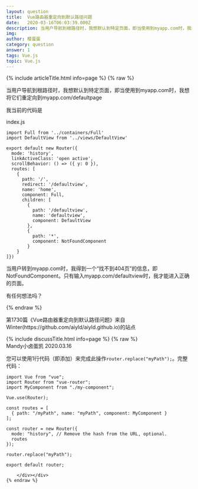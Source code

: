 ```yaml
---
layout: question
title:  Vue路由器重定向到默认路径问题
date:   2020-03-16T06:03:39.000Z
description: 当用户导航到根路径时，我想默认到特定页面，即当使用到myapp.com时，我想将它们重定向到myapp.com/defaultpage我当前的代码是...
img: 
author: 樱蛋蛋
category: question
answer: 1
tags: Vue.js
topic: Vue.js
---
```

<div class="article-root">
  <div class="article">
    {% include articleTitle.html info=page %}
    {% raw %}
    <div class="article-content"><p><font style="vertical-align: inherit;"><font style="vertical-align: inherit;">当用户导航到根路径时，我想默认到特定页面，即当使用到myapp.com时，我想将它们重定向到myapp.com/defaultpage</font></font></p>

<p><font style="vertical-align: inherit;"><font style="vertical-align: inherit;">我当前的代码是</font></font></p>

<p><font style="vertical-align: inherit;"><font style="vertical-align: inherit;">index.js</font></font></p>

<pre><code>import Full from '../containers/Full'<font></font>
import DefaultView from '../views/DefaultView'<font></font>
<font></font>
export default new Router({<font></font>
  mode: 'history',<font></font>
  linkActiveClass: 'open active',<font></font>
  scrollBehavior: () =&gt; ({ y: 0 }),<font></font>
  routes: [<font></font>
    {<font></font>
      path: '/',<font></font>
      redirect: '/defaultview',<font></font>
      name: 'home',<font></font>
      component: Full,<font></font>
      children: [<font></font>
        {<font></font>
          path: '/defaultview',<font></font>
          name: 'defaultview',<font></font>
          component: DefaultView<font></font>
        },<font></font>
        {<font></font>
          path: '*',<font></font>
          component: NotFoundComponent<font></font>
        }<font></font>
    }<font></font>
]})<font></font>
</code></pre>

<p><font style="vertical-align: inherit;"><font style="vertical-align: inherit;">当用户转到myapp.com时，我得到一个“找不到404页”的信息，即NotFoundComponent。</font><font style="vertical-align: inherit;">只有输入myapp.com/defaultview时，我才能进入正确的页面。</font></font></p>

<p><font style="vertical-align: inherit;"><font style="vertical-align: inherit;">有任何想法吗？</font></font></p></div>
    {% endraw %}
  </div>
  <p class="winter_mark">第1730篇《Vue路由器重定向到默认路径问题》来自Winter(https://github.com/aiyld/aiyld.github.io)的站点</p>
  <div class="discuss-wrapper">
    {% include discussTitle.html info=page %}
    {% raw %}
    <div class="discuss-item">
        <div class="discuss-parent">
          <div class="discuss-meta">
            <span class="discuss-user">Mandy小卤蛋凯</span>
            <span class="discuss-time">2020.03.16</span>
          </div>
          <div class="discuss-comment"><p><font style="vertical-align: inherit;"><font style="vertical-align: inherit;">您可以使用1行代码（即添加）来完成此操作</font></font><code>router.replace("myPath");</code><font style="vertical-align: inherit;"><font style="vertical-align: inherit;">。</font><font style="vertical-align: inherit;">完整代码：</font></font></p>

<pre><code>import Vue from "vue";<font></font>
import Router from "vue-router";<font></font>
import MyComponent from "./my-component";<font></font>
<font></font>
Vue.use(Router);<font></font>
<font></font>
const routes = [<font></font>
  { path: "/myPath", name: "myPath", component: MyComponent }<font></font>
];<font></font>
<font></font>
const router = new Router({<font></font>
  mode: "history", // Remove the hash from the URL, optional.<font></font>
  routes<font></font>
});<font></font>
<font></font>
router.replace("myPath");<font></font>
<font></font>
export default router;<font></font>
</code></pre></div>
        </div></div>
    {% endraw %}
  </div>
<div>
